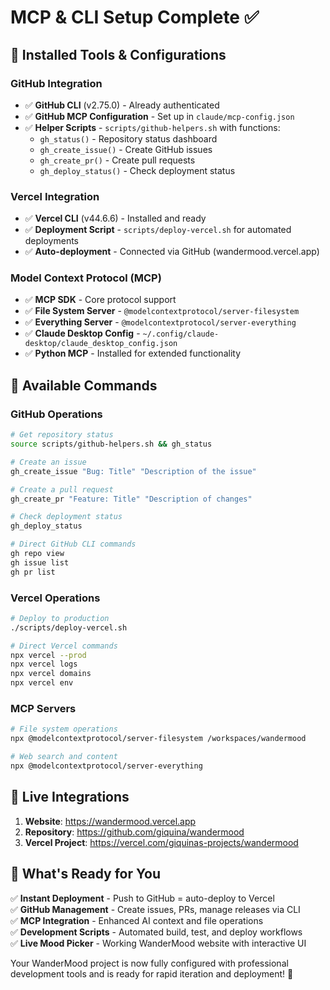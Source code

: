 # MCP & CLI Setup Complete ✅

## 🔧 Installed Tools & Configurations

### GitHub Integration
- ✅ **GitHub CLI** (v2.75.0) - Already authenticated
- ✅ **GitHub MCP Configuration** - Set up in `claude/mcp-config.json`
- ✅ **Helper Scripts** - `scripts/github-helpers.sh` with functions:
  - `gh_status()` - Repository status dashboard
  - `gh_create_issue()` - Create GitHub issues
  - `gh_create_pr()` - Create pull requests
  - `gh_deploy_status()` - Check deployment status

### Vercel Integration  
- ✅ **Vercel CLI** (v44.6.6) - Installed and ready
- ✅ **Deployment Script** - `scripts/deploy-vercel.sh` for automated deployments
- ✅ **Auto-deployment** - Connected via GitHub (wandermood.vercel.app)

### Model Context Protocol (MCP)
- ✅ **MCP SDK** - Core protocol support
- ✅ **File System Server** - `@modelcontextprotocol/server-filesystem`
- ✅ **Everything Server** - `@modelcontextprotocol/server-everything`
- ✅ **Claude Desktop Config** - `~/.config/claude-desktop/claude_desktop_config.json`
- ✅ **Python MCP** - Installed for extended functionality

## 🚀 Available Commands

### GitHub Operations
```bash
# Get repository status
source scripts/github-helpers.sh && gh_status

# Create an issue
gh_create_issue "Bug: Title" "Description of the issue"

# Create a pull request  
gh_create_pr "Feature: Title" "Description of changes"

# Check deployment status
gh_deploy_status

# Direct GitHub CLI commands
gh repo view
gh issue list
gh pr list
```

### Vercel Operations
```bash
# Deploy to production
./scripts/deploy-vercel.sh

# Direct Vercel commands
npx vercel --prod
npx vercel logs
npx vercel domains
npx vercel env
```

### MCP Servers
```bash
# File system operations
npx @modelcontextprotocol/server-filesystem /workspaces/wandermood

# Web search and content
npx @modelcontextprotocol/server-everything
```

## 🔗 Live Integrations

1. **Website**: https://wandermood.vercel.app
2. **Repository**: https://github.com/giquina/wandermood
3. **Vercel Project**: https://vercel.com/giquinas-projects/wandermood

## 🎯 What's Ready for You

✅ **Instant Deployment** - Push to GitHub = auto-deploy to Vercel  
✅ **GitHub Management** - Create issues, PRs, manage releases via CLI  
✅ **MCP Integration** - Enhanced AI context and file operations  
✅ **Development Scripts** - Automated build, test, and deploy workflows  
✅ **Live Mood Picker** - Working WanderMood website with interactive UI

Your WanderMood project is now fully configured with professional development tools and is ready for rapid iteration and deployment! 🌟